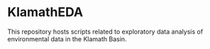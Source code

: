 # KlamathEDA

This repository hosts scripts related to exploratory data analysis of environmental data in the Klamath Basin. 
